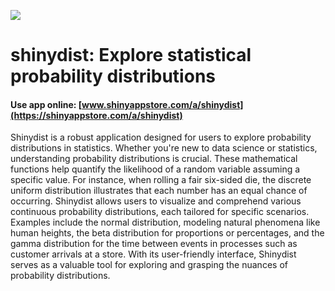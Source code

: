 ![](https://shiny-app-store3.s3.amazonaws.com/approvedapp/s101_yBXyxS30nbowM7peeJKUfGNaQj3KjDfbqIAKr9IL_logo_41.jpg)



# shinydist: Explore statistical probability distributions


#### Use app online: __[www.shinyappstore.com/a/shinydist](https://shinyappstore.com/a/shinydist)__

Shinydist is a robust application designed for users to explore probability distributions in statistics. Whether you're new to data science or statistics, understanding probability distributions is crucial. These mathematical functions help quantify the likelihood of a random variable assuming a specific value. For instance, when rolling a fair six-sided die, the discrete uniform distribution illustrates that each number has an equal chance of occurring. Shinydist allows users to visualize and comprehend various continuous probability distributions, each tailored for specific scenarios. Examples include the normal distribution, modeling natural phenomena like human heights, the beta distribution for proportions or percentages, and the gamma distribution for the time between events in processes such as customer arrivals at a store. With its user-friendly interface, Shinydist serves as a valuable tool for exploring and grasping the nuances of probability distributions.
